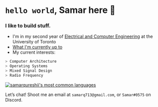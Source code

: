 # `hello world`, Samar here 👋 
### I like to build stuff.

- I'm in my second year of [Electrical and Computer Engineering](https://www.ece.utoronto.ca) at the University of Toronto
- [What I'm currently up to](https://www.samarq.org)
- My current interests:
```java
> Computer Architecture
> Operating Systems
> Mixed Signal Design
> Radio Frequency
```


[![samarqureshii's most common languages](https://github-readme-stats-jd.vercel.app/api/top-langs/?username=samarqureshii&layout=compact&theme=radical&count_private=true&hide=pascal,php,html&langs_count=8)](https://github.com/anuraghazra/github-readme-stats)





Let’s chat! Shoot me an email at `samarq713@gmail.com`, or `Samar#0575` on Discord.

